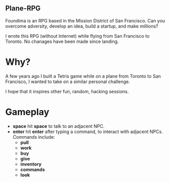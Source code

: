 Plane-RPG
--------

Foundima is an RPG based in the Mission District of San Francisco. Can you overcome adversity, develop an idea, build a startup, and make millions?

I wrote this RPG (without Internet) while flying from San Francisco to Toronto. No chanages have been made since landing.

Why?
====

A few years ago I built a Tetris game while on a plane from Toronto to San Francisco, I wanted to take on a similar personal challenge.

I hope that it inspires other fun, random, hacking sessions.

Gameplay
========

* __space__ hit __space__ to talk to an adjacent NPC.
* __enter__ hit __enter__ after typing a command, to interact with adjacent NPCs. Commands include:
  * __pull__
  * __work__
  * __buy__
  * __give__
  * __inventory__
  * __commands__
  * __look__